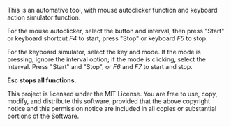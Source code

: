 This is an automative tool, with mouse autoclicker function and keyboard action simulator function.

For the mouse autoclicker, select the button and interval, then press "Start" or keyboard shortcut *F4* to start, press "Stop" or keyboard *F5* to stop.

For the keyboard simulator, select the key and mode. If the mode is pressing, ignore the interval option; if the mode is clicking, select the interval. Press "Start" and "Stop", or *F6* and *F7* to start and stop.

****Esc stops all functions.****

This project is licensed under the MIT License. You are free to use, copy, modify, and distribute this software, provided that the above copyright notice and this permission notice are included in all copies or substantial portions of the Software.
